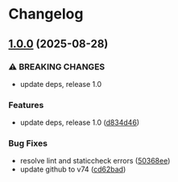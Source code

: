 # Changelog

## [1.0.0](https://github.com/Jmainguy/ghdefaultbranch/compare/v0.1.0...v1.0.0) (2025-08-28)


### ⚠ BREAKING CHANGES

* update deps, release 1.0

### Features

* update deps, release 1.0 ([d834d46](https://github.com/Jmainguy/ghdefaultbranch/commit/d834d4628a88480150a86eec1b783139efea70b0))


### Bug Fixes

* resolve lint and staticcheck errors ([50368ee](https://github.com/Jmainguy/ghdefaultbranch/commit/50368ee8a848cb47dc9f34aa3d60dfc35cf8cb6b))
* update github to v74 ([cd62bad](https://github.com/Jmainguy/ghdefaultbranch/commit/cd62badbe685c1dc38fbba159c3fb4105eaecf91))
